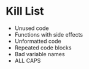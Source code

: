 Kill List
=========
* Unused code
* Functions with side effects
* Unformatted code
* Repeated code blocks
* Bad variable names
* ALL CAPS
